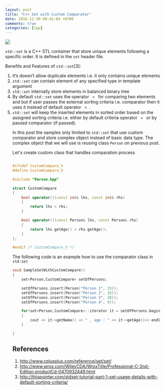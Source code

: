 ```yaml
---
layout: post
title: "C++ Set with Custom Comparator"
date: 2016-12-30 09:42:04 +0700
comments: true
categories: [cpp]
---
```


<img class="left" src="{{ site.baseurl }}/images/logo/cpp.png" />

<code>std::set</code> is a C++ STL container that store unique elements following a specific order. It is defined in the <code>set</code> header file.
<br/>

Benefits and Features of <code>std::set</code>[3]:
<ol>
<li>It’s doesn’t allow duplicate elements i.e. it only contains unique elements</li>
<li>
<code>std::set</code> can contain element of any specified type in template argument
</li>
<li>
<code>std::set</code> internally store elements in balanced binary tree
</li>
<li>
 By default <code>std::set</code> uses the operator <code> < </code> for comparing two elements and but if user passes the external sorting criteria i.e. comparator then it uses it instead of default operator <code> < </code>.
</li>
<li>
<code>std::set</code> will keep the inserted elements in sorted order based on the assigned sorting criteria i.e. either by default criteria operator <code> < </code> or by passed comparator (if passed).
</li>

In this post the samples only limited to <code>std::set</code> that use custom comparator and store complex object instead of basic data type. The complex object that we will use is reusing class <code>Person</code> on previous post.

Let's create custom class that handles comparation process

``` c++ CustomCompare

#ifndef CustomCompare_h
#define CustomCompare_h

#include "Person.hpp"

struct CustomCompare
{
    bool operator()(const int& lhs, const int& rhs)
    {
        return lhs < rhs;
    }

    bool operator()(const Person& lhs, const Person& rhs)
    {
        return lhs.getAge() < rhs.getAge();
    }
};

#endif /* CustomCompare_h */

```

The following code is an example how to use the comparator class in <code>std:set</code>
``` c++ sample how to use
void SampleSetWithCustomCompare()
{
    set<Person,CustomCompare> setOfPersons;

    setOfPersons.insert(Person("Person 1", 25));
    setOfPersons.insert(Person("Person 2", 16));
    setOfPersons.insert(Person("Person 3", 28));
    setOfPersons.insert(Person("Person 4", 9));

    for(set<Person,CustomCompare>::iterator it = setOfPersons.begin(); it!=setOfPersons.end(); ++it)
    {
        cout << it->getName() << " , age : " << it->getAge()<< endl;
    }

}
```

## References
1. http://www.cplusplus.com/reference/set/set/
2. http://www.wrox.com/WileyCDA/WroxTitle/Professional-C-2nd-Edition.productCd-0470932449.html
3. http://thispointer.com/stdset-tutorial-part-1-set-usage-details-with-default-sorting-criteria/
